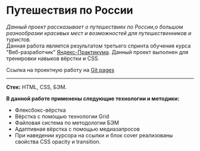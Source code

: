 # Путешествия по России #  
*Данный проект рассказывает о путешествиях по России,о большом разнообразии красивых мест и возможностей для путешественников и туристов.*  
Данная работа является результатом третьего спринта обучения курса "Веб-разработчик" [Яндекс-Практикума](https://practicum.yandex.ru/ "Сайт Яндекс-Практикума"). Данный проект выполнен для тренировки навыков вёрстки и CSS.

Ссылка на проектную работу на [Git pages](https://andreiklepko88.github.io/russian-travel/ "Ссылка на сайт Путешествия по России")
***  
**Стек:** HTML, CSS, БЭМ.

**В данной работе применены следующие технологии и методики:**  
* Флексбокс-вёрстка  
* Вёрстка с помощью технологии Grid
* Файловая система по методологии БЭМ
* Адаптивная вёрстка с помощью медиазапросов
* При наведении курсора на ссылки и блок cover реализованы свойства CSS opacity и transition.
